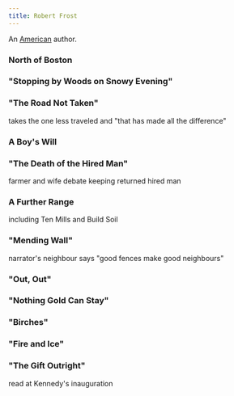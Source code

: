 ```yaml
---
title: Robert Frost
---
```


An [American](../index.html) author.

### North of Boston

### "Stopping by Woods on Snowy Evening"

### "The Road Not Taken"

takes the one less traveled and "that has made all the difference"

### A Boy's Will

### "The Death of the Hired Man"

farmer and wife debate keeping returned hired man

### A Further Range

including Ten Mills and Build Soil

### "Mending Wall"

narrator's neighbour says "good fences make good neighbours"

### "Out, Out"

### "Nothing Gold Can Stay"

### "Birches"

### "Fire and Ice"

### "The Gift Outright"

read at Kennedy's inauguration
